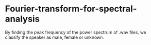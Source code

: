 # Fourier-transform-for-spectral-analysis
By finding the peak frequency of the power spectrum of .wav files, we classify the speaker as male, female or unknown.
